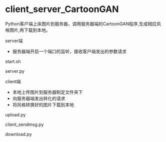 # client_server_CartoonGAN

Python客户端上床图片到服务器，调用服务器端的CartoonGAN程序,生成相应风格图片,再下载到本地。

server端
* 服务器端开启一个端口的监听，接收客户端发出的参数请求

start.sh

server.py

client端
* 本地上传图片到服务器制定文件夹下
* 向服务器端发出转化的请求
* 将风格转换好的图片下载到本地

upload.py

client_sendmsg.py

download.py

